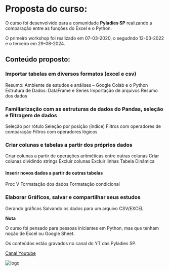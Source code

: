 # Proposta do curso:

O curso foi desenvolvido para a comunidade **Pyladies SP** realizando a comparação entre as funções do Excel e o Python.

O primeiro workshop foi realizado em 07-03-2020, o segudndo 12-03-2022 e o terceiro em 29-08-2024.

## Conteúdo proposto:

### Importar tabelas em diversos formatos (excel e csv)
Resumo: Ambiente de estudos e análises – Google Colab e o Python
Estrutura de Dados: DataFrame e Series
Importação de arquivos
Resumo dos dados

### Familiarização com as estruturas de dados do Pandas, seleção e filtragem de dados

Seleção por rótulo
Seleção por posição (índice)
Filtros com operadores de comparação
Filtros com operadores lógicos

### Criar colunas e tabelas a partir dos próprios dados

Criar colunas a partir de operações aritméticas entre outras colunas
Criar colunas dividindo strings 
Excluir colunas 
Excluir linhas
Tabela Dinâmica

#### Inserir novos dados a partir de outras tabelas

Proc V
Formatação dos dados
Formatação condicional

### Elaborar Gráficos, salvar e compartilhar seus estudos 

Gerando gráficos 
Salvando os dados para um arquivo CSV/EXCEL 

**Nota**

O curso foi pensado para pessoas iniciantes em Python, mas que tenham noção de Excel ou Google Sheet.

Os conteúdos estão gravados no canal do YT das Pyladies SP.

[Canal Youtube](https://www.youtube.com/watch?app=desktop&v=hhNV6oJrHBQ)

![logo](https://user-images.githubusercontent.com/20840723/155858334-105f129b-9bcf-4286-b19e-edecd68420a1.png)
